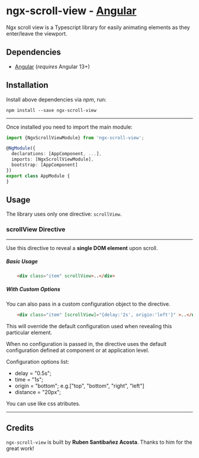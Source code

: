 
# ngx-scroll-view - [Angular](http://angular.io/) 


Ngx scroll view is a Typescript library for easily animating elements as they enter/leave the viewport.


## Dependencies

* [Angular](https://angular.io) (*requires* Angular 13+)


## Installation

Install above dependencies via *npm*, run:

```shell
npm install --save ngx-scroll-view
```

---

Once installed you need to import the main module:



```ts
import {NgxScrollViewModule} from 'ngx-scroll-view';

@NgModule({
  declarations: [AppComponent, ...],
  imports: [NgxScrollViewModule],  
  bootstrap: [AppComponent]
})
export class AppModule {
}
```

## Usage

The library uses only one directive: `scrollView`.

### scrollView Directive

---

Use this directive to reveal a **single DOM element** upon scroll.

##### Basic Usage

```html
    <div class="item" scrollView>..</div>
```

##### With Custom Options

You can also pass in a custom configuration object to the directive.

```html
    <div class="item" [scrollView]="{delay:'2s', origin:'left'}" >..</div>
```

This will override the default configuration used when revealing this particular element.

When no configuration is passed in, the directive uses the default configuration defined at component or at application level.

Configuration options list: 

- delay = "0.5s";
-  time = "1s";
-  origin = "bottom";   e.g.["top", "bottom", "right", "left"]
-  distance = "20px";

 You can use like css atributes.


---

## Credits

`ngx-scroll-view` is built by **Ruben Santibañez Acosta**. Thanks to him for the great work!

